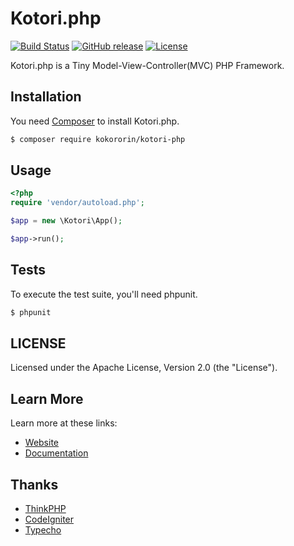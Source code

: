 # Kotori.php

[![Build Status](https://api.travis-ci.org/kokororin/Kotori.php.svg)](https://travis-ci.org/kokororin/Kotori.php)
[![GitHub release](https://img.shields.io/github/release/kokororin/Kotori.php.svg)](https://github.com/kokororin/Kotori.php/releases)
[![License](https://img.shields.io/badge/license-Apache%202-blue.svg)](https://packagist.org/packages/kokororin/kotori-php)

Kotori.php is a Tiny Model-View-Controller(MVC) PHP Framework.

## Installation

You need [Composer](https://getcomposer.org/) to install Kotori.php.

```bash
$ composer require kokororin/kotori-php
```

## Usage

```php
<?php
require 'vendor/autoload.php';

$app = new \Kotori\App();

$app->run();
```

## Tests

To execute the test suite, you'll need phpunit.

```bash
$ phpunit
```

## LICENSE

Licensed under the Apache License, Version 2.0 (the "License").

## Learn More

Learn more at these links:

- [Website](https://kotori.love/archives/kotori-php-framework.html)
- [Documentation](https://github.com/kokororin/Kotori.php/wiki)

## Thanks

- [ThinkPHP](https://github.com/top-think/thinkphp)
- [CodeIgniter](https://github.com/bcit-ci/CodeIgniter)
- [Typecho](https://github.com/typecho/typecho)
